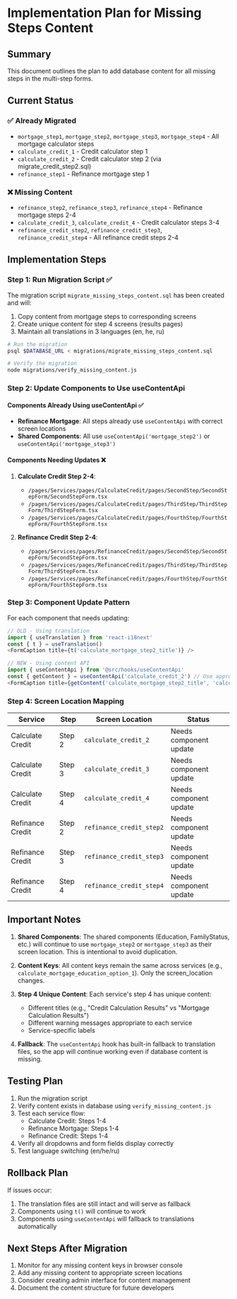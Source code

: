 # Implementation Plan for Missing Steps Content

## Summary

This document outlines the plan to add database content for all missing steps in the multi-step forms.

## Current Status

### ✅ Already Migrated
- `mortgage_step1`, `mortgage_step2`, `mortgage_step3`, `mortgage_step4` - All mortgage calculator steps
- `calculate_credit_1` - Credit calculator step 1
- `calculate_credit_2` - Credit calculator step 2 (via migrate_credit_step2.sql)
- `refinance_step1` - Refinance mortgage step 1

### ❌ Missing Content
- `refinance_step2`, `refinance_step3`, `refinance_step4` - Refinance mortgage steps 2-4
- `calculate_credit_3`, `calculate_credit_4` - Credit calculator steps 3-4
- `refinance_credit_step2`, `refinance_credit_step3`, `refinance_credit_step4` - All refinance credit steps 2-4

## Implementation Steps

### Step 1: Run Migration Script ✅
The migration script `migrate_missing_steps_content.sql` has been created and will:
1. Copy content from mortgage steps to corresponding screens
2. Create unique content for step 4 screens (results pages)
3. Maintain all translations in 3 languages (en, he, ru)

```bash
# Run the migration
psql $DATABASE_URL < migrations/migrate_missing_steps_content.sql

# Verify the migration
node migrations/verify_missing_content.js
```

### Step 2: Update Components to Use useContentApi

#### Components Already Using useContentApi ✅
- **Refinance Mortgage**: All steps already use `useContentApi` with correct screen locations
- **Shared Components**: All use `useContentApi('mortgage_step2')` or `useContentApi('mortgage_step3')`

#### Components Needing Updates ❌
1. **Calculate Credit Step 2-4**:
   - `/pages/Services/pages/CalculateCredit/pages/SecondStep/SecondStepForm/SecondStepForm.tsx`
   - `/pages/Services/pages/CalculateCredit/pages/ThirdStep/ThirdStepForm/ThirdStepForm.tsx`
   - `/pages/Services/pages/CalculateCredit/pages/FourthStep/FourthStepForm/FourthStepForm.tsx`

2. **Refinance Credit Step 2-4**:
   - `/pages/Services/pages/RefinanceCredit/pages/SecondStep/SecondStepForm/SecondStepForm.tsx`
   - `/pages/Services/pages/RefinanceCredit/pages/ThirdStep/ThirdStepForm/ThirdStepForm.tsx`
   - `/pages/Services/pages/RefinanceCredit/pages/FourthStep/FourthStepForm/FourthStepForm.tsx`

### Step 3: Component Update Pattern

For each component that needs updating:

```typescript
// OLD - Using translation
import { useTranslation } from 'react-i18next'
const { t } = useTranslation()
<FormCaption title={t('calculate_mortgage_step2_title')} />

// NEW - Using content API
import { useContentApi } from '@src/hooks/useContentApi'
const { getContent } = useContentApi('calculate_credit_2') // Use appropriate screen_location
<FormCaption title={getContent('calculate_mortgage_step2_title', 'calculate_mortgage_step2_title')} />
```

### Step 4: Screen Location Mapping

| Service | Step | Screen Location | Status |
|---------|------|----------------|---------|
| Calculate Credit | Step 2 | `calculate_credit_2` | Needs component update |
| Calculate Credit | Step 3 | `calculate_credit_3` | Needs component update |
| Calculate Credit | Step 4 | `calculate_credit_4` | Needs component update |
| Refinance Credit | Step 2 | `refinance_credit_step2` | Needs component update |
| Refinance Credit | Step 3 | `refinance_credit_step3` | Needs component update |
| Refinance Credit | Step 4 | `refinance_credit_step4` | Needs component update |

## Important Notes

1. **Shared Components**: The shared components (Education, FamilyStatus, etc.) will continue to use `mortgage_step2` or `mortgage_step3` as their screen location. This is intentional to avoid duplication.

2. **Content Keys**: All content keys remain the same across services (e.g., `calculate_mortgage_education_option_1`). Only the screen_location changes.

3. **Step 4 Unique Content**: Each service's step 4 has unique content:
   - Different titles (e.g., "Credit Calculation Results" vs "Mortgage Calculation Results")
   - Different warning messages appropriate to each service
   - Service-specific labels

4. **Fallback**: The `useContentApi` hook has built-in fallback to translation files, so the app will continue working even if database content is missing.

## Testing Plan

1. Run the migration script
2. Verify content exists in database using `verify_missing_content.js`
3. Test each service flow:
   - Calculate Credit: Steps 1-4
   - Refinance Mortgage: Steps 1-4
   - Refinance Credit: Steps 1-4
4. Verify all dropdowns and form fields display correctly
5. Test language switching (en/he/ru)

## Rollback Plan

If issues occur:
1. The translation files are still intact and will serve as fallback
2. Components using `t()` will continue to work
3. Components using `useContentApi` will fallback to translations automatically

## Next Steps After Migration

1. Monitor for any missing content keys in browser console
2. Add any missing content to appropriate screen locations
3. Consider creating admin interface for content management
4. Document the content structure for future developers